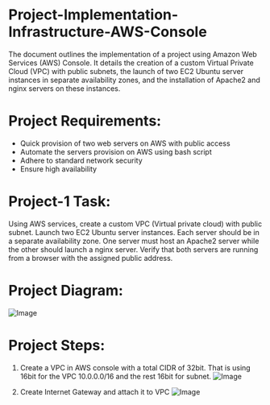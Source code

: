 # Project-Implementation-Infrastructure-AWS-Console
The document outlines the implementation of a project using Amazon Web Services (AWS) Console. It details the creation of a custom Virtual Private Cloud (VPC) with public subnets, the launch of two EC2 Ubuntu server instances in separate availability zones, and the installation of Apache2 and nginx servers on these instances. 
# Project Requirements:
- Quick provision of two web servers on AWS with public access 
- Automate the servers provision on AWS using bash script
- Adhere to standard network security
- Ensure high availability

# Project-1 Task:
Using AWS services, create a custom VPC (Virtual private cloud) with public subnet. Launch two EC2 Ubuntu server instances. Each server should be in a separate availability zone. One server must host an Apache2 server while the other should launch a nginx server. Verify that both servers are running from a browser with the assigned public address. 

# Project Diagram:

![Image](https://github.com/user-attachments/assets/c269acd9-99bb-438c-a1bf-f15f7a32dd9e)

# Project Steps:

1. Create a VPC in AWS console with a total CIDR of 32bit. That is using 16bit for the VPC 10.0.0.0/16 and the rest 16bit for subnet. 
![Image](https://github.com/user-attachments/assets/87c3ec22-a4f4-4ec0-befe-754b81e80fe9)

2. Create Internet Gateway and attach it to VPC
![Image](https://github.com/user-attachments/assets/7f4b227a-5fe8-4303-aef2-4d760bb764e5)

